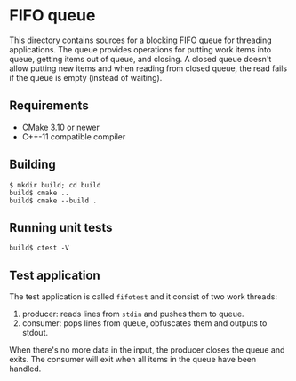 # FIFO queue

This directory contains sources for a blocking FIFO queue for threading
applications. The queue provides operations for putting work items into
queue, getting items out of queue, and closing. A closed queue doesn't
allow putting new items and when reading from closed queue, the read
fails if the queue is empty (instead of waiting).

## Requirements

* CMake 3.10 or newer
* C++-11 compatible compiler

## Building

    $ mkdir build; cd build
    build$ cmake ..
    build$ cmake --build .

## Running unit tests

    build$ ctest -V

## Test application

The test application is called `fifotest` and it consist of two work
threads:

1. producer: reads lines from `stdin` and pushes them to queue.
1. consumer: pops lines from queue, obfuscates them and outputs to stdout.

When there's no more data in the input, the producer closes the queue and
exits. The consumer will exit when all items in the queue have been handled.
